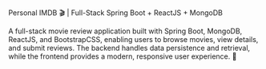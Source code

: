 Personal IMDB 🎬 | Full-Stack Spring Boot + ReactJS + MongoDB

A full-stack movie review application built with Spring Boot, MongoDB, ReactJS, and BootstrapCSS, enabling users to browse movies, view details, and submit reviews. The backend handles data persistence and retrieval, while the frontend provides a modern, responsive user experience. 🚀
